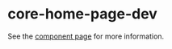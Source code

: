 core-home-page-dev
==================

See the [component page](http://polymer.github.io/core-home-page-dev) for more information.
